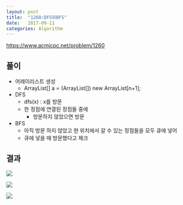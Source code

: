 ```yaml
---
layout: post
title:  "1260:DFS와BFS"
date:   2017-09-11
categories: Algorithm
---
```



<https://www.acmicpc.net/problem/1260>

## 풀이

- 어레이리스트 생성
  - ArrayList<Integer>[] a = (ArrayList<Integer>[]) new ArrayList[n+1];
- DFS
  - dfs(x) : x를 방문
  - 한 정점에 연결된 정점들 중에
    - 방문하지 않았으면 방문
- BFS
  - 아직 방문 하지 않았고 현 위치에서 갈 수 있는 정점들을 모두 큐에 넣어
  - 큐에 넣을 때 방문했다고 체크

## 결과

![](/image/dfsBfs_main.png)

![](/image/dfsBfs_dfs.png)

![](/image/dfsBfs_bfs.png)

